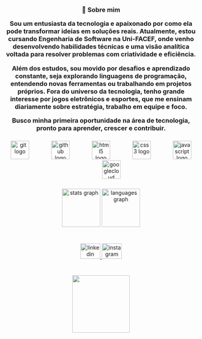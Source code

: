 <h3 align="center">🎯 Sobre mim

Sou um entusiasta da tecnologia e apaixonado por como ela pode transformar ideias em soluções reais. Atualmente, estou cursando Engenharia de Software na Uni-FACEF, onde venho desenvolvendo habilidades técnicas e uma visão analítica voltada para resolver problemas com criatividade e eficiência.

Além dos estudos, sou movido por desafios e aprendizado constante, seja explorando linguagens de programação, entendendo novas ferramentas ou trabalhando em projetos próprios. Fora do universo da tecnologia, tenho grande interesse por jogos eletrônicos e esportes, que me ensinam diariamente sobre estratégia, trabalho em equipe e foco.

Busco minha primeira oportunidade na área de tecnologia, pronto para aprender, crescer e contribuir.</h3>
###
<div align="center">
  <img src="https://cdn.jsdelivr.net/gh/devicons/devicon/icons/git/git-original.svg" height="48" alt="git logo"  />
  <img width="50" />
  <img src="https://cdn.jsdelivr.net/gh/devicons/devicon/icons/github/github-original.svg" height="48" alt="github logo"  />
  <img width="50" />
  <img src="https://cdn.jsdelivr.net/gh/devicons/devicon/icons/html5/html5-original.svg" height="48" alt="html5 logo"  />
  <img width="50" />
  <img src="https://cdn.jsdelivr.net/gh/devicons/devicon/icons/css3/css3-original.svg" height="48" alt="css3 logo"  />
  <img width="50" />
  <img src="https://cdn.jsdelivr.net/gh/devicons/devicon/icons/javascript/javascript-original.svg" height="48" alt="javascript logo"  />
  <img width="50" />
  <img src="https://cdn.jsdelivr.net/gh/devicons/devicon/icons/googlecloud/googlecloud-original.svg" height="48" alt="googlecloud logo"  />
</div>

###

<div align="center">
  <img src="https://github-readme-stats.vercel.app/api?username=victorgbsilva&hide_title=false&hide_rank=false&show_icons=true&include_all_commits=true&count_private=true&disable_animations=false&theme=dracula&locale=en&hide_border=true&order=1" height="100" alt="stats graph"  />
  <img src="https://github-readme-stats.vercel.app/api/top-langs?username=victorgbsilva&locale=en&hide_title=true&layout=compact&card_width=320&langs_count=5&theme=dracula&hide_border=true&order=2&custom_title=Linguagens%20mais%20utilizadas" height="100" alt="languages graph"  />
</div>

###

<br clear="both">

<div align="center">
  <a href="https://www.linkedin.com/in/victorgbsilva/" target="_blank">
    <img src="https://raw.githubusercontent.com/maurodesouza/profile-readme-generator/master/src/assets/icons/social/linkedin/default.svg" width="52" height="40" alt="linkedin logo"  />
  </a>
  <a href="https://instagram.com/vitaogomess" target="_blank">
    <img src="https://raw.githubusercontent.com/maurodesouza/profile-readme-generator/master/src/assets/icons/social/instagram/default.svg" width="52" height="40" alt="instagram logo"  />
  </a>
</div>

###

<br clear="both">

<div align="center">
  <img height="150" src="https://pa1.aminoapps.com/7094/61a0f7dd0a3db2608cfdc46140deff3f544307f9r1-256-256_00.gif"  />
</div>

###
